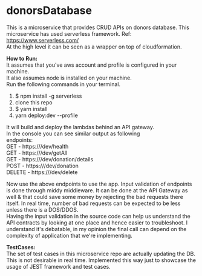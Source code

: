 # donorsDatabase
This is a microservice that provides CRUD APIs on donors database.
This microservice has used serverless framework. Ref: https://www.serverless.com/ <br>
At the high level it can be seen as a wrapper on top of cloudformation.

**How to Run:** <br>
It assumes that you've aws account and profile is configured in your machine.
<br>It also assumes node is installed on your machine.
<br>Run the following commands in your terminal. 
1. $ npm install -g serverless
2. clone this repo
3. $ yarn install
4. yarn deploy:dev --profile <yourAWSProfileName>

It will build and deploy the lambdas behind an API gateway.
<br> In the console you can see similar output as following 
<br>
endpoints:
<br>
GET - https://<domainName>/dev/health
<br>
GET - https://<domainName>/dev/getAll
<br>
GET - https://<domainName>/dev/donation/details
<br>
POST - https://<domainName>/dev/donation
<br>
DELETE - https://<domainName>/dev/delete
<br>

Now use the above endpoints to use the app.
Input validation of endpoints is done through middy middleware. It can be done at the API Gateway as well & that could save some money by rejecting the bad requests there itself.
In real time, number of bad requests can be expected to be less unless there is a DOS/DDOS.
<br>
Having the input validation in the source code can help us understand the API contracts by looking at one place and hence easier to troubleshoot.
I understand it's debatable, in my opinion the final call can depend on the complexity of application that we're implementing.

**TestCases:**
<br>
The set of test cases in this microservice repo are actually updating the DB.
<br>
This is not desirable in real time. Implemented this way just to showcase the usage of JEST framework and test cases.



